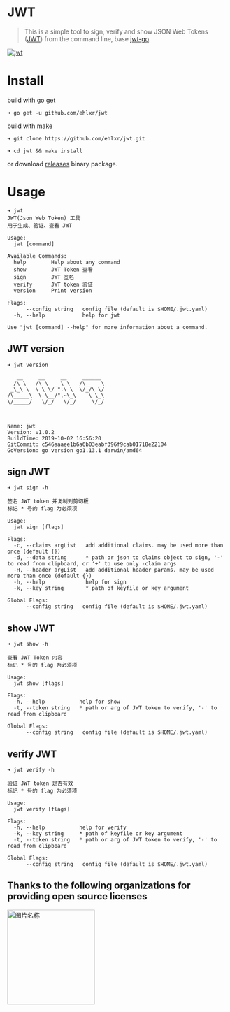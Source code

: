 # JWT
> This is a simple tool to sign, verify and show JSON Web Tokens ([JWT](http://jwt.io/)) from the command line, base [jwt-go](https://github.com/dgrijalva/jwt-go).

[![jwt](https://asciinema.org/a/P0O3XBCslMNam0UduazwPhB6o.png)](https://asciinema.org/a/P0O3XBCslMNam0UduazwPhB6o?autoplay=1)

# Install

build with go get

```
➜ go get -u github.com/ehlxr/jwt
```

build with make

```
➜ git clone https://github.com/ehlxr/jwt.git

➜ cd jwt && make install
```

or download [releases](https://github.com/ehlxr/jwt/releases) binary package.

# Usage

```
➜ jwt
JWT(Json Web Token) 工具
用于生成、验证、查看 JWT

Usage:
  jwt [command]

Available Commands:
  help        Help about any command
  show        JWT Token 查看
  sign        JWT 签名
  verify      JWT token 验证
  version     Print version

Flags:
      --config string   config file (default is $HOME/.jwt.yaml)
  -h, --help            help for jwt

Use "jwt [command] --help" for more information about a command.

```

## JWT version

```
➜ jwt version

   __     __     __     ______
  /\ \   /\ \  _ \ \   /\__  _\
 _\_\ \  \ \ \/ ".\ \  \/_/\ \/
/\_____\  \ \__/".~\_\    \ \_\
\/_____/   \/_/   \/_/     \/_/



Name: jwt
Version: v1.0.2
BuildTime: 2019-10-02 16:56:20
GitCommit: c546aaaee1b6a6b03eabf396f9cab01718e22104
GoVersion: go version go1.13.1 darwin/amd64
```

## sign JWT

```
➜ jwt sign -h

签名 JWT token 并复制到剪切板
标记 * 号的 flag 为必须项

Usage:
  jwt sign [flags]

Flags:
  -c, --claims argList   add additional claims. may be used more than once (default {})
  -d, --data string      * path or json to claims object to sign, '-' to read from clipboard, or '+' to use only -claim args
  -H, --header argList   add additional header params. may be used more than once (default {})
  -h, --help             help for sign
  -k, --key string       * path of keyfile or key argument

Global Flags:
      --config string   config file (default is $HOME/.jwt.yaml)
```

## show JWT

```
➜ jwt show -h

查看 JWT Token 内容
标记 * 号的 flag 为必须项

Usage:
  jwt show [flags]

Flags:
  -h, --help           help for show
  -t, --token string   * path or arg of JWT token to verify, '-' to read from clipboard

Global Flags:
      --config string   config file (default is $HOME/.jwt.yaml)
```

## verify JWT

```
➜ jwt verify -h

验证 JWT token 是否有效
标记 * 号的 flag 为必须项

Usage:
  jwt verify [flags]

Flags:
  -h, --help           help for verify
  -k, --key string     * path of keyfile or key argument
  -t, --token string   * path or arg of JWT token to verify, '-' to read from clipboard

Global Flags:
      --config string   config file (default is $HOME/.jwt.yaml)
```

## Thanks to the following organizations for providing open source licenses

[<img src="https://cdn.ehlxr.top/jetbrains.png" width = "200" height = "217" alt="图片名称" align=center />](https://www.jetbrains.com/?from=jwt)